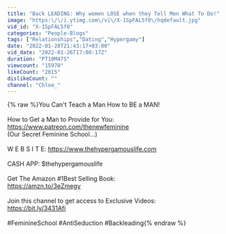 ```yaml
---
title: "Back LEADING: Why women LOSE when they Tell Men What To Do!"
image: "https:\/\/i.ytimg.com\/vi\/X-1SpFAL5f0\/hqdefault.jpg"
vid_id: "X-1SpFAL5f0"
categories: "People-Blogs"
tags: ["Relationships","Dating","Hypergamy"]
date: "2022-01-28T21:43:17+03:00"
vid_date: "2022-01-26T17:00:17Z"
duration: "PT10M47S"
viewcount: "15970"
likeCount: "2015"
dislikeCount: ""
channel: "Chloe_"
---
```

{% raw %}You Can't Teach a Man How to BE a MAN!<br /><br />How to Get a Man to Provide for You:<br /><a rel="nofollow" target="blank" href="https://www.patreon.com/thenewfeminine">https://www.patreon.com/thenewfeminine</a> <br />(Our Secret Feminine School...)<br /><br />W E B S I T E: <a rel="nofollow" target="blank" href="https://www.thehypergamouslife.com">https://www.thehypergamouslife.com</a><br /><br />CASH APP: $thehypergamouslife<br /><br />Get The Amazon #1Best Selling Book: <br /><a rel="nofollow" target="blank" href="https://amzn.to/3eZmegy">https://amzn.to/3eZmegy</a><br /><br />Join this channel to get access to Exclusive Videos:<br /><a rel="nofollow" target="blank" href="https://bit.ly/3431Afi">https://bit.ly/3431Afi</a><br /><br />#FeminineSchool #AntiSeduction #Backleading{% endraw %}
